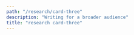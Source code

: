 ```yaml
---
path: "/research/card-three"
description: "Writing for a broader audience"
title: "research card-three"
---
```

